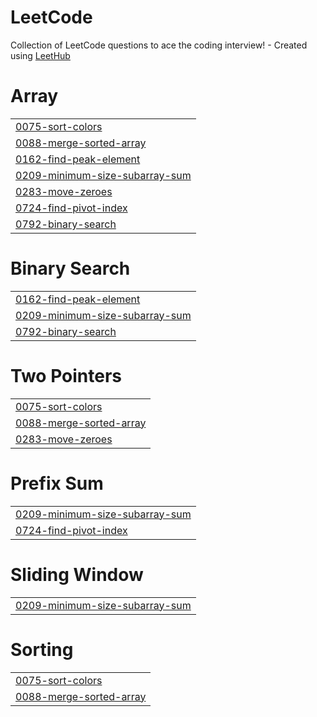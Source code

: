 # LeetCode
Collection of LeetCode questions to ace the coding interview! - Created using [LeetHub](https://github.com/QasimWani/LeetHub)


# Array
|  |
| ------- |
| [0075-sort-colors](https://github.com/ub775/LeetCode/tree/master/0075-sort-colors) |
| [0088-merge-sorted-array](https://github.com/ub775/LeetCode/tree/master/0088-merge-sorted-array) |
| [0162-find-peak-element](https://github.com/ub775/LeetCode/tree/master/0162-find-peak-element) |
| [0209-minimum-size-subarray-sum](https://github.com/ub775/LeetCode/tree/master/0209-minimum-size-subarray-sum) |
| [0283-move-zeroes](https://github.com/ub775/LeetCode/tree/master/0283-move-zeroes) |
| [0724-find-pivot-index](https://github.com/ub775/LeetCode/tree/master/0724-find-pivot-index) |
| [0792-binary-search](https://github.com/ub775/LeetCode/tree/master/0792-binary-search) |
# Binary Search
|  |
| ------- |
| [0162-find-peak-element](https://github.com/ub775/LeetCode/tree/master/0162-find-peak-element) |
| [0209-minimum-size-subarray-sum](https://github.com/ub775/LeetCode/tree/master/0209-minimum-size-subarray-sum) |
| [0792-binary-search](https://github.com/ub775/LeetCode/tree/master/0792-binary-search) |
# Two Pointers
|  |
| ------- |
| [0075-sort-colors](https://github.com/ub775/LeetCode/tree/master/0075-sort-colors) |
| [0088-merge-sorted-array](https://github.com/ub775/LeetCode/tree/master/0088-merge-sorted-array) |
| [0283-move-zeroes](https://github.com/ub775/LeetCode/tree/master/0283-move-zeroes) |
# Prefix Sum
|  |
| ------- |
| [0209-minimum-size-subarray-sum](https://github.com/ub775/LeetCode/tree/master/0209-minimum-size-subarray-sum) |
| [0724-find-pivot-index](https://github.com/ub775/LeetCode/tree/master/0724-find-pivot-index) |
# Sliding Window
|  |
| ------- |
| [0209-minimum-size-subarray-sum](https://github.com/ub775/LeetCode/tree/master/0209-minimum-size-subarray-sum) |
# Sorting
|  |
| ------- |
| [0075-sort-colors](https://github.com/ub775/LeetCode/tree/master/0075-sort-colors) |
| [0088-merge-sorted-array](https://github.com/ub775/LeetCode/tree/master/0088-merge-sorted-array) |